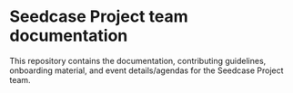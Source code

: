 # Seedcase Project team documentation

This repository contains the documentation, contributing guidelines,
onboarding material, and event details/agendas for the Seedcase Project
team.
